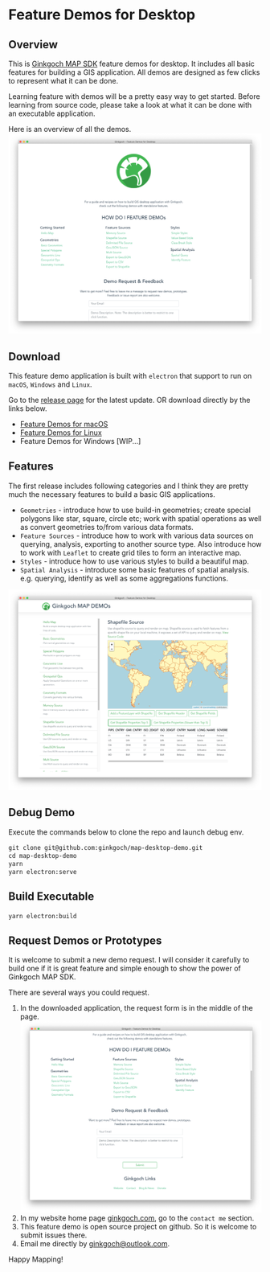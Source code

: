 # Feature Demos for Desktop

## Overview
This is [Ginkgoch MAP SDK](https://ginkgoch.com) feature demos for desktop. It includes all basic features for building a GIS application. All demos are designed as few clicks to represent what it can be done.

Learning feature with demos will be a pretty easy way to get started. Before learning from source code, please take a look at what it can be done with an executable application.

Here is an overview of all the demos.
![overview.png](./docs/overview.png)

## Download
This feature demo application is built with `electron` that support to run on `macOS`, `Windows` and `Linux`.

Go to the [release page](https://github.com/ginkgoch/map-desktop-demo/releases) for the latest update. OR download directly by the links below.

* [Feature Demos for macOS](https://ginkgoch.s3.us-east-2.amazonaws.com/desktop-demo/ginkgoch-feature-demos-for-desktop-1.0.0-mac.zip)
* [Feature Demos for Linux](https://ginkgoch.s3.us-east-2.amazonaws.com/desktop-demo/ginkgoch-feature-demos-for-desktop-1.0.0.AppImage)
* Feature Demos for Windows [WIP...]

## Features
The first release includes following categories and I think they are pretty much the necessary features to build a basic GIS applications.
* `Geometries` - introduce how to use build-in geometries; create special polygons like star, square, circle etc; work with spatial operations as well as convert geometries to/from various data formats.
* `Feature Sources` - introduce how to work with various data sources on querying, analysis, exporting to another source type. Also introduce how to work with `Leaflet` to create grid tiles to form an interactive map.
* `Styles` - introduce how to use various styles to build a beautiful map.
* `Spatial Analysis` - introduce some basic features of spatial analysis. e.g. querying, identify as well as some aggregations functions.

![screenshot-1.png](./docs/screenshot-1.png)

## Debug Demo
Execute the commands below to clone the repo and launch debug env.
```
git clone git@github.com:ginkgoch/map-desktop-demo.git
cd map-desktop-demo
yarn
yarn electron:serve
```

## Build Executable
```
yarn electron:build
```

## Request Demos or Prototypes
It is welcome to submit a new demo request. I will consider it carefully to build one if it is great feature and simple enough to show the power of Ginkgoch MAP SDK.

There are several ways you could request.
1. In the downloaded application, the request form is in the middle of the page.
    ![demo-request-form.png](./docs/demo-request-form.png)
2. In my website home page [ginkgoch.com](https://ginkgoch.com), go to the `contact me` section.
3. This feature demo is open source project on github. So it is welcome to submit issues there.
4. Email me directly by [ginkgoch@outlook.com](mailto:ginkgoch@outlook.com).

Happy Mapping!
